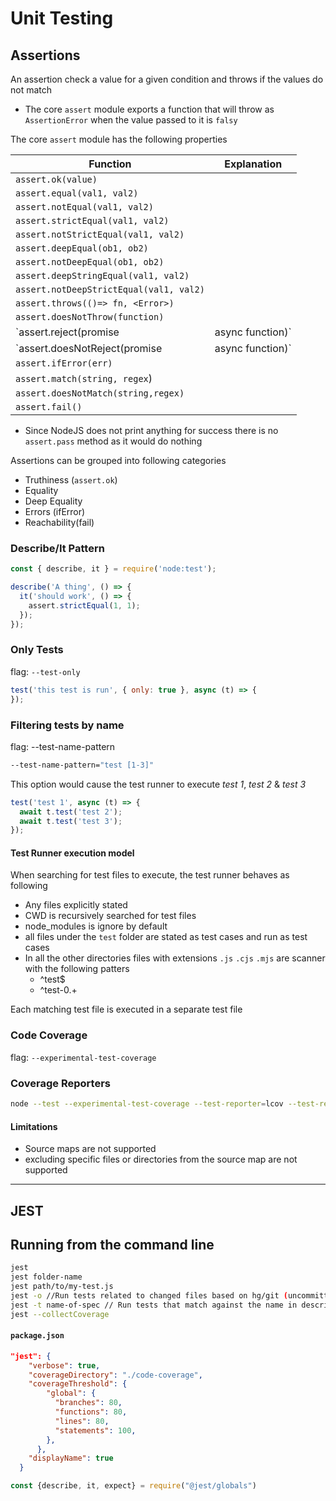 # Unit Testing

## Assertions

An assertion check a value for a given condition and throws if the values do not match

- The core `assert` module exports a function that will throw as `AssertionError` when the value passed to it is `falsy` 



The  core `assert` module has the following properties

| Function                                         | Explanation |
| ------------------------------------------------ | ----------- |
| `assert.ok(value)`                               |             |
| `assert.equal(val1, val2)`                       |             |
| `assert.notEqual(val1, val2)`                    |             |
| `assert.strictEqual(val1, val2)`                 |             |
| `assert.notStrictEqual(val1, val2)`              |             |
| `assert.deepEqual(ob1, ob2)`                     |             |
| `assert.notDeepEqual(ob1, ob2)`                  |             |
| `assert.deepStringEqual(val1, val2)`             |             |
| `assert.notDeepStrictEqual(val1, val2)`          |             |
| `assert.throws(()=> fn, <Error>)`                |             |
| `assert.doesNotThrow(function)`                  |             |
| `assert.reject(promise | async function)`        |             |
| `assert.doesNotReject(promise | async function)` |             |
| `assert.ifError(err)`                            |             |
| `assert.match(string, regex`)                    |             |
| `assert.doesNotMatch(string,regex)`              |             |
| `assert.fail()`                                  |             |

- Since NodeJS does not print anything for success there is no `assert.pass` method as it would do nothing

Assertions can be grouped into following categories

- Truthiness (`assert.ok`)
- Equality
- Deep Equality
- Errors (ifError)
- Reachability(fail)

### Describe/It Pattern

``` javascript
const { describe, it } = require('node:test');

describe('A thing', () => {
  it('should work', () => {
    assert.strictEqual(1, 1);
  });
});
```

### Only Tests

flag: `--test-only`

``` javascript
test('this test is run', { only: true }, async (t) => {
});
```

### Filtering tests by name

flag: --test-name-pattern

```bash
--test-name-pattern="test [1-3]"
```

This option would cause the test runner to execute *test 1*, *test 2* & *test 3*

```javascript
test('test 1', async (t) => {
  await t.test('test 2');
  await t.test('test 3');
});
```

#### Test Runner execution model

When searching for test files to execute, the test runner behaves as following

- Any files explicitly stated
- CWD is recursively searched for test files
- node_modules is ignore by default
- all files under the `test` folder are stated as test cases and run as test cases
- In all the other directories files with extensions `.js` `.cjs` `.mjs` are scanner with the following patters
  - ^test$
  - ^test-0.+

Each matching test file is executed in a separate test file

### Code Coverage

flag: `--experimental-test-coverage`

### Coverage Reporters

``` bash
node --test --experimental-test-coverage --test-reporter=lcov --test-reporter-destination=lcov.info
```

#### Limitations

- Source maps are not supported
- excluding specific files or directories from the source map are not supported

___

## JEST

## Running from the command line 

```bash
jest
jest folder-name
jest path/to/my-test.js
jest -o //Run tests related to changed files based on hg/git (uncommitted files)
jest -t name-of-spec // Run tests that match against the name in describe or test, basically)
jest --collectCoverage
```

#### **`package.json`**

``` json
"jest": {
    "verbose": true,
    "coverageDirectory": "./code-coverage",
    "coverageThreshold": {
        "global": {
          "branches": 80,
          "functions": 80,
          "lines": 80,
          "statements": 100,
        },
      },
    "displayName": true
  }
```



```javascript
const {describe, it, expect} = require("@jest/globals")
```



